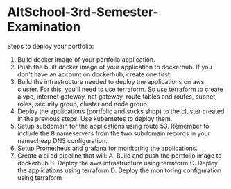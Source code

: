 # AltSchool-3rd-Semester-Examination

Steps to deploy your portfolio:
1. Build docker image of your portfolio application. 
2. Push the built docker image of your application to dockerhub. If you don't have an account on dockerhub, create one first. 
3. Build the infrastructure needed to deploy the applications on aws cluster. For this, you'll need to use terraform. So use terraform to create a vpc, internet gateway, nat gateway, route tables and routes, subnet, roles, security group, cluster and node group. 
4. Deploy the applications (portfolio and socks shop) to the cluster created in the previous steps. Use kubernetes to deploy them. 
5. Setup subdomain for the applications using route 53. Remember to include the 8 nameservers from the two subdomain records in your namecheap DNS configuration. 
6. Setup Prometheus and grafana for monitoring the applications. 
7. Create a ci cd pipeline that will:
A. Build and push the portfolio image to dockerhub
B. Deploy the aws infrastructure using terraform
C. Deploy the applications using terraform
D. Deploy the monitoring configuration using terraform
